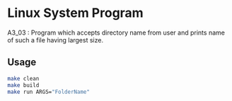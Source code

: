 # Linux System Program
A3_03 : Program which accepts directory name from user and prints name of such a file having largest size.

## Usage
```bash
make clean
make build
make run ARGS="FolderName"
```
